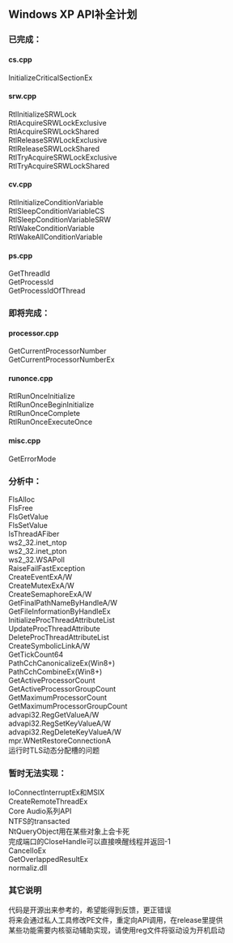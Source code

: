 ## Windows XP API补全计划
### 已完成：
#### cs.cpp
InitializeCriticalSectionEx  
#### srw.cpp
RtlInitializeSRWLock  
RtlAcquireSRWLockExclusive  
RtlAcquireSRWLockShared  
RtlReleaseSRWLockExclusive  
RtlReleaseSRWLockShared  
RtlTryAcquireSRWLockExclusive  
RtlTryAcquireSRWLockShared  
#### cv.cpp
RtlInitializeConditionVariable  
RtlSleepConditionVariableCS  
RtlSleepConditionVariableSRW  
RtlWakeConditionVariable  
RtlWakeAllConditionVariable  
#### ps.cpp
GetThreadId  
GetProcessId  
GetProcessIdOfThread

### 即将完成：
#### processor.cpp
GetCurrentProcessorNumber  
GetCurrentProcessorNumberEx
#### runonce.cpp
RtlRunOnceInitialize  
RtlRunOnceBeginInitialize  
RtlRunOnceComplete  
RtlRunOnceExecuteOnce  
#### misc.cpp
GetErrorMode 

### 分析中：
FlsAlloc  
FlsFree  
FlsGetValue  
FlsSetValue  
IsThreadAFiber  
ws2_32.inet_ntop  
ws2_32.inet_pton  
ws2_32.WSAPoll  
RaiseFailFastException  
CreateEventExA/W  
CreateMutexExA/W  
CreateSemaphoreExA/W  
GetFinalPathNameByHandleA/W  
GetFileInformationByHandleEx  
InitializeProcThreadAttributeList  
UpdateProcThreadAttribute  
DeleteProcThreadAttributeList  
CreateSymbolicLinkA/W  
GetTickCount64  
PathCchCanonicalizeEx(Win8+)  
PathCchCombineEx(Win8+)  
GetActiveProcessorCount  
GetActiveProcessorGroupCount  
GetMaximumProcessorCount  
GetMaximumProcessorGroupCount  
advapi32.RegGetValueA/W  
advapi32.RegSetKeyValueA/W  
advapi32.RegDeleteKeyValueA/W  
mpr.WNetRestoreConnectionA  
运行时TLS动态分配槽的问题  

### 暂时无法实现：
IoConnectInterruptEx和MSIX  
CreateRemoteThreadEx  
Core Audio系列API  
NTFS的transacted  
NtQueryObject用在某些对象上会卡死  
完成端口的CloseHandle可以直接唤醒线程并返回-1  
CancelIoEx  
GetOverlappedResultEx  
normaliz.dll

### 其它说明
代码是开源出来参考的，希望能得到反馈，更正错误  
将来会通过私人工具修改PE文件，重定向API调用，在release里提供    
某些功能需要内核驱动辅助实现，请使用reg文件将驱动设为开机启动  
